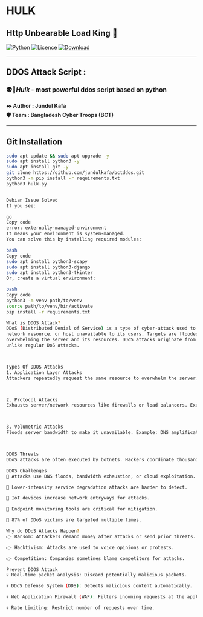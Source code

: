 # **HULK** 
## Http Unbearable Load King 👑

![Python](https://img.shields.io/badge/Python-3.10+-blue) ![Licence](https://img.shields.io/badge/Licence-MIT-yellowgreen) [![Download](https://img.shields.io/badge/Download-Now-green)](https://taguar258.github.io/Raven-Storm/INSTALLATION)

---

## **DDOS Attack Script :**
### 👽👾*Hulk* - most powerful ddos script based on python
**✒️ Author : Jundul Kafa**  
**🛡️ Team : Bangladesh Cyber Troops (BCT)**

---

## **Git Installation**
```bash
sudo apt update && sudo apt upgrade -y
sudo apt install python3 -y
sudo apt install git -y
git clone https://github.com/jundulkafa/bctddos.git
python3 -m pip install -r requirements.txt
python3 hulk.py


Debian Issue Solved
If you see:

go
Copy code
error: externally-managed-environment
It means your environment is system-managed.
You can solve this by installing required modules:

bash
Copy code
sudo apt install python3-scapy
sudo apt install python3-django
sudo apt install python3-tkinter
Or, create a virtual environment:

bash
Copy code
python3 -m venv path/to/venv
source path/to/venv/bin/activate
pip install -r requirements.txt

What is DDOS Attack?
DDoS (Distributed Denial of Service) is a type of cyber-attack used to make an online service, 
network resource, or host unavailable to its users. Targets are flooded with excessive requests, 
overwhelming the server and its resources. DDoS attacks originate from multiple sources, 
unlike regular DoS attacks.



Types Of DDOS Attacks
1. Application Layer Attacks
Attackers repeatedly request the same resource to overwhelm the server. Common example: HTTP flood attacks.



2. Protocol Attacks
Exhausts server/network resources like firewalls or load balancers. Example: SYN flood attack.



3. Volumetric Attacks
Floods server bandwidth to make it unavailable. Example: DNS amplification attack.



DDOS Threats
DDoS attacks are often executed by botnets. Hackers coordinate thousands of devices to flood a target. Attack tools like WebHive LOIC, originally for “stresser testing”, can take commercial websites offline if coordinated.

DDOS Challenges
🔴 Attacks use DNS floods, bandwidth exhaustion, or cloud exploitation.

🔴 Lower-intensity service degradation attacks are harder to detect.

🔴 IoT devices increase network entryways for attacks.

🔴 Endpoint monitoring tools are critical for mitigation.

🔴 87% of DDoS victims are targeted multiple times.

Why do DDoS Attacks Happen?
👉 Ransom: Attackers demand money after attacks or send prior threats.

👉 Hacktivism: Attacks are used to voice opinions or protests.

👉 Competition: Companies sometimes blame competitors for attacks.

Prevent DDOS Attack
💀 Real-time packet analysis: Discard potentially malicious packets.

💀 DDoS Defense System (DDS): Detects malicious content automatically.

💀 Web Application Firewall (WAF): Filters incoming requests at the application layer.

💀 Rate Limiting: Restrict number of requests over time.

